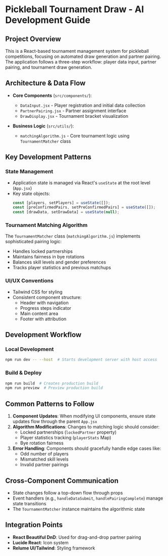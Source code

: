 # Pickleball Tournament Draw - AI Development Guide

## Project Overview
This is a React-based tournament management system for pickleball competitions, focusing on automated draw generation and partner pairing. The application follows a three-step workflow: player data input, partner pairing, and tournament draw generation.

## Architecture & Data Flow
- **Core Components** (`src/components/`):
  - `DataInput.jsx` - Player registration and initial data collection
  - `PartnerPairing.jsx` - Partner assignment interface
  - `DrawDisplay.jsx` - Tournament bracket visualization

- **Business Logic** (`src/utils/`):
  - `matchingAlgorithm.js` - Core tournament logic using `TournamentMatcher` class

## Key Development Patterns

### State Management
- Application state is managed via React's `useState` at the root level (`App.jsx`)
- Key state objects:
  ```javascript
  const [players, setPlayers] = useState([]);
  const [preConfirmedPairs, setPreConfirmedPairs] = useState([]);
  const [drawData, setDrawData] = useState(null);
  ```

### Tournament Matching Algorithm
The `TournamentMatcher` class (`matchingAlgorithm.js`) implements sophisticated pairing logic:
- Handles locked partnerships
- Maintains fairness in bye rotations
- Balances skill levels and gender preferences
- Tracks player statistics and previous matchups

### UI/UX Conventions
- Tailwind CSS for styling
- Consistent component structure:
  - Header with navigation
  - Progress steps indicator
  - Main content area
  - Footer with attribution

## Development Workflow

### Local Development
```bash
npm run dev -- --host  # Starts development server with host access
```

### Build & Deploy
```bash
npm run build  # Creates production build
npm run preview  # Preview production build
```

## Common Patterns to Follow
1. **Component Updates**: When modifying UI components, ensure state updates flow through the parent `App.jsx`
2. **Algorithm Modifications**: Changes to matching logic should consider:
   - Locked partnerships (`lockedPartner` property)
   - Player statistics tracking (`playerStats` Map)
   - Bye rotation fairness
3. **Error Handling**: Components should gracefully handle edge cases like:
   - Odd number of players
   - Mismatched skill levels
   - Invalid partner pairings

## Cross-Component Communication
- State changes follow a top-down flow through props
- Event handlers (e.g., `handleDataSubmit`, `handlePairingComplete`) manage state transitions
- The `TournamentMatcher` instance maintains the algorithmic state

## Integration Points
- **React Beautiful DnD**: Used for drag-and-drop partner pairing
- **Lucide React**: Icon system
- **Relume UI/Tailwind**: Styling framework